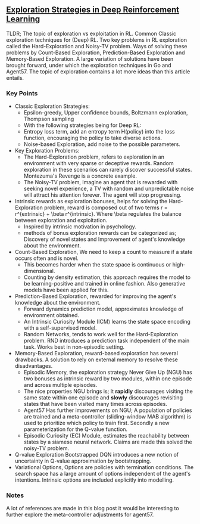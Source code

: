 ## [Exploration Strategies in Deep Reinforcement Learning](https://lilianweng.github.io/lil-log/2020/06/07/exploration-strategies-in-deep-reinforcement-learning.html)

TLDR; The topic of exploration vs exploitation in RL. Common Classic exploration techniques for (Deep) RL. Two key problems in RL exploration called the Hard-Exploration and Noisy-TV problem. Ways of solving these problems by Count-Based Exploration, Prediction-Based Exploration and Memory-Based Exploration. A large variation of solutions have been brought forward, under which the exploration techniques in Go and Agent57. The topic of exploration contains a lot more ideas than this article entails. 

### Key Points
- Classic Exploration Strategies:
    - Epsilon-greedy, Upper confidence bounds, Boltzmann exploration, Thompson sampling
    - With the following strategies being for Deep RL:
    - Entropy loss term, add an entropy term H(policy) into the loss function, encouraging the policy to take diverse actions.
    - Noise-based Exploration, add noise to the possible parameters.
- Key Exploration Problems:
    - The Hard-Exploration problem, refers to exploration in an environment with very sparse or deceptive rewards. Random exploration in these scenarios can rarely discover successful states. Montezuma's Revenge is a concrete example.
    - The Noisy-TV problem, Imagine an agent that is rewarded with seeking novel experience, a TV with random and unpredictable noise will attract his attention forever. The agent will stop progressing.
- Intrinsic rewards as exploration bonuses, helps for solving the Hard-Exploration problem, reward is composed out of two terms r = r^{extrinsic} + \beta r^{intrinsic}. Where \beta regulates the balance between exploration and exploitation.
    - Inspired by intrinsic motivation in psychology.
    - methods of bonus exploration rewards can be categorized as; Discovery of novel states and Improvement of agent's knowledge about the environment.
- Count-Based Exploration, We need to keep a count to measure if a state occurs often and is novel. 
    - This becomes harder when the state space is continuous or high-dimensional. 
    - Counting by density estimation, this approach requires the model to be learning-positive and trained in online fashion. Also generative models have been applied for this.
- Prediction-Based Exploration, rewarded for improving the agent's knowledge about the environment. 
    - Forward dynamics prediction model, approximates knowledge of environment obtained.
    - An Intrinsic Curiosity Module (ICM) learns the state space encoding with a self-supervised model.
    - Random Networks, tends to work well for the Hard-Exploration problem. RND introduces a prediction task independent of the main task. Works best in non-episodic setting.
- Memory-Based Exploration, reward-based exploration has several drawbacks. A solution to rely on external memory to resolve these disadvantages.
    - Episodic Memory, the exploration strategy Never Give Up (NGU) has two bonuses as intrinsic reward by two modules, within one episode and across multiple episodes.
    - The nice properties NGU brings is; It **rapidly** discourages visiting the same state within one episode and **slowly** discourages revisiting states that have been visited many times across episodes.
    - Agent57 Has further improvements on NGU; A population of policies are trained and a meta-controller (sliding-window MAB algorithm) is used to prioritize which policy to train first.
    Secondly a new parameterization for the Q-value function.
    - Episodic Curiosity (EC) Module, estimates the reachability between states by a siamese neural network. Claims are made this solved the noisy-TV problem.
- Q-value Exploration Bootstrapped DQN introduces a new notion of uncertainty in Q-value approximation by bootstrapping.
- Variational Options, Options are policies with termination conditions. The search space has a large amount of options independent of the agent's intentions. Intrinsic options are included explicitly into modelling. 


### Notes
A lot of references are made in this blog post it would be interesting to further explore the meta-controller adjustments for agent57.
